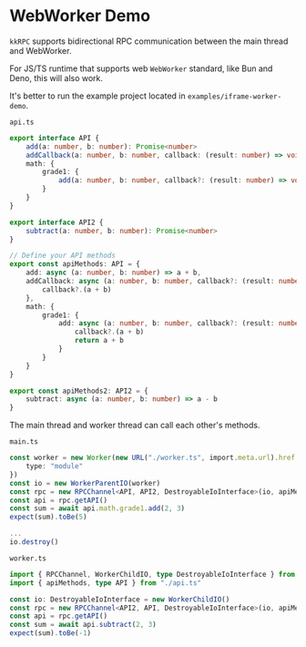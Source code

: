 # WebWorker Demo

`kkRPC` supports bidirectional RPC communication between the main thread and WebWorker.

For JS/TS runtime that supports web `WebWorker` standard, like Bun and Deno, this will also work.

It's better to run the example project located in `examples/iframe-worker-demo`.

`api.ts`

```ts
export interface API {
	add(a: number, b: number): Promise<number>
	addCallback(a: number, b: number, callback: (result: number) => void): void
	math: {
		grade1: {
			add(a: number, b: number, callback?: (result: number) => void): Promise<number>
		}
	}
}

export interface API2 {
	subtract(a: number, b: number): Promise<number>
}

// Define your API methods
export const apiMethods: API = {
	add: async (a: number, b: number) => a + b,
	addCallback: async (a: number, b: number, callback?: (result: number) => void) => {
		callback?.(a + b)
	},
	math: {
		grade1: {
			add: async (a: number, b: number, callback?: (result: number) => void) => {
				callback?.(a + b)
				return a + b
			}
		}
	}
}

export const apiMethods2: API2 = {
	subtract: async (a: number, b: number) => a - b
}
```

The main thread and worker thread can call each other's methods.

`main.ts`

```ts
const worker = new Worker(new URL("./worker.ts", import.meta.url).href, {
	type: "module"
})
const io = new WorkerParentIO(worker)
const rpc = new RPCChannel<API, API2, DestroyableIoInterface>(io, apiMethods)
const api = rpc.getAPI()
const sum = await api.math.grade1.add(2, 3)
expect(sum).toBe(5)

...
io.destroy()
```

`worker.ts`

```ts
import { RPCChannel, WorkerChildIO, type DestroyableIoInterface } from "kkrpc"
import { apiMethods, type API } from "./api.ts"

const io: DestroyableIoInterface = new WorkerChildIO()
const rpc = new RPCChannel<API2, API, DestroyableIoInterface>(io, apiMethods2)
const api = rpc.getAPI()
const sum = await api.subtract(2, 3)
expect(sum).toBe(-1)
```
